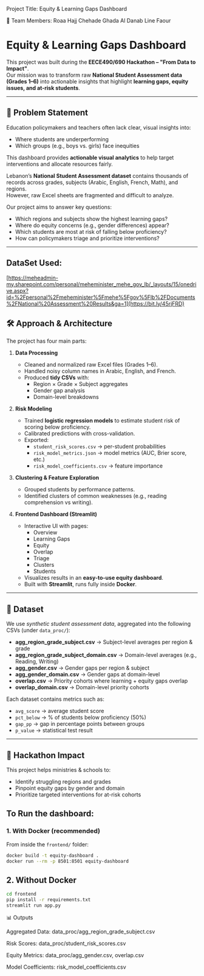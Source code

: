   Project Title: Equity & Learning Gaps Dashboard

👥 Team Members:
Roaa Hajj Chehade
Ghada Al Danab
Line Faour
# Equity & Learning Gaps Dashboard

This project was built during the **EECE490/690 Hackathon – "From Data to Impact"**.  
Our mission was to transform raw **National Student Assessment data (Grades 1–6)** into actionable insights that highlight **learning gaps, equity issues, and at-risk students**.

---

## 🎯 Problem Statement
Education policymakers and teachers often lack clear, visual insights into:
- Where students are underperforming
- Which groups (e.g., boys vs. girls) face inequities

This dashboard provides **actionable visual analytics** to help target interventions and allocate resources fairly.

Lebanon’s **National Student Assessment dataset** contains thousands of records across grades, subjects (Arabic, English, French, Math), and regions.  
However, raw Excel sheets are fragmented and difficult to analyze.

Our project aims to answer key questions:
- Which regions and subjects show the highest learning gaps?
- Where do equity concerns (e.g., gender differences) appear?
- Which students are most at risk of falling below proficiency?
- How can policymakers triage and prioritize interventions?


---
## DataSet Used:
[https://meheadmin-my.sharepoint.com/personal/meheminister_mehe_gov_lb/_layouts/15/onedrive.aspx?id=%2Fpersonal%2Fmeheminister%5Fmehe%5Fgov%5Flb%2FDocuments%2FNational%20Assessment%20Results&ga=1](https://bit.ly/45rjFRD)

## 🛠️ Approach & Architecture

The project has four main parts:

1. **Data Processing**  
   - Cleaned and normalized raw Excel files (Grades 1–6).  
   - Handled noisy column names in Arabic, English, and French.  
   - Produced **tidy CSVs** with:
     - Region × Grade × Subject aggregates  
     - Gender gap analysis  
     - Domain-level breakdowns  

2. **Risk Modeling**  
   - Trained **logistic regression models** to estimate student risk of scoring below proficiency.  
   - Calibrated predictions with cross-validation.  
   - Exported:
     - `student_risk_scores.csv` → per-student probabilities  
     - `risk_model_metrics.json` → model metrics (AUC, Brier score, etc.)  
     - `risk_model_coefficients.csv` → feature importance  

3. **Clustering & Feature Exploration**  
   - Grouped students by performance patterns.  
   - Identified clusters of common weaknesses (e.g., reading comprehension vs writing).  

4. **Frontend Dashboard (Streamlit)**  
   - Interactive UI with pages:  
     - Overview  
     - Learning Gaps  
     - Equity  
     - Overlap  
     - Triage  
     - Clusters  
     - Students  
   - Visualizes results in an **easy-to-use equity dashboard**.  
   - Built with **Streamlit**, runs fully inside **Docker**.

---


## 📂 Dataset

We use *synthetic student assessment data*, aggregated into the following CSVs (under `data_proc/`):

- **agg_region_grade_subject.csv** → Subject-level averages per region & grade  
- **agg_region_grade_subject_domain.csv** → Domain-level averages (e.g., Reading, Writing)  
- **agg_gender.csv** → Gender gaps per region & subject  
- **agg_gender_domain.csv** → Gender gaps at domain-level  
- **overlap.csv** → Priority cohorts where learning + equity gaps overlap  
- **overlap_domain.csv** → Domain-level priority cohorts  

Each dataset contains metrics such as:
- `avg_score` → average student score  
- `pct_below` → % of students below proficiency (50%)  
- `gap_pp` → gap in percentage points between groups  
- `p_value` → statistical test result  

---

## 🚀 Hackathon Impact

This project helps ministries & schools to:
- Identify struggling regions and grades  
- Pinpoint equity gaps by gender and domain  
- Prioritize targeted interventions for at-risk cohorts  


## To Run the dashboard:
### 1. With Docker (recommended)
From inside the `frontend/` folder:
```bash
docker build -t equity-dashboard .
docker run --rm -p 8501:8501 equity-dashboard
```
## 2. Without Docker
```bash
cd frontend
pip install -r requirements.txt
streamlit run app.py
```
📊 Outputs

Aggregated Data: data_proc/agg_region_grade_subject.csv

Risk Scores: data_proc/student_risk_scores.csv

Equity Metrics: data_proc/agg_gender.csv, overlap.csv

Model Coefficients: risk_model_coefficients.csv


